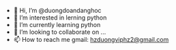 - 👋 Hi, I’m @duongdoandanghoc
- 👀 I’m interested in lerning python 
- 🌱 I’m currently learning python  
- 💞️ I’m looking to collaborate on ...
- 📫 How to reach me gmail: hzduongviphz2@gmail.com

<!---
duongdoandanghoc/duongdoandanghoc is a ✨ special ✨ repository because its `README.md` (this file) appears on your GitHub profile.
You can click the Preview link to take a look at your changes.
--->
